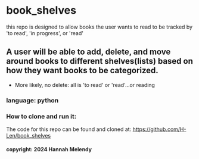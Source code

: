 # book_shelves
this repo is designed to allow books the user wants to read to be tracked by 'to read', 'in progress', or 'read'

## A user will be able to add, delete, and move around books to different shelves(lists) based on how they want books to be categorized. 
- More likely, no delete: all is 'to read' or 'read'...or reading

### language: python

### How to clone and run it:
The code for this repo can be found and cloned at: 
    https://github.com/H-Len/book_shelves

#### copyright: 2024 Hannah Melendy